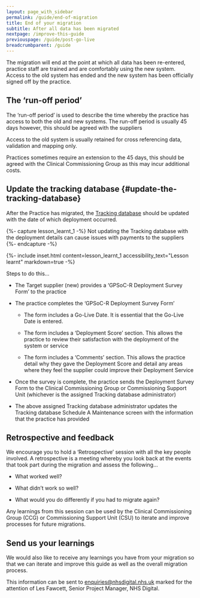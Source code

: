 ```yaml
---
layout: page_with_sidebar
permalink: /guide/end-of-migration
title: End of your migration
subtitle: After all data has been migrated
nextpage: /improve-this-guide
previouspage: /guide/post-go-live
breadcrumbparent: /guide
---
```


The migration will end at the point at which all data has been re-entered, practice staff are trained and are comfortably using the new system. Access to the old system has ended and the new system has been officially signed off by the practice.

## The ‘run-off period’

The ‘run-off period’ is used to describe the time whereby the practice has access to both the old and new systems. The run-off period is usually 45 days however, this should be agreed with the suppliers 

Access to the old system is usually retained for cross referencing data, validation and mapping only.  

Practices sometimes require an extension to the 45 days, this should be agreed with the Clinical Commissioning Group as this may incur additional costs.



## Update the tracking database {#update-the-tracking-database}

After the Practice has migrated, the [Tracking database](https://digital.nhs.uk/services/tracking-database) should be updated with the date of which deployment occurred. 

{%- capture lesson_learnt_1 -%}
Not updating the Tracking database with the deployment details can cause issues with payments to the suppliers
{%- endcapture -%}

{%- include inset.html content=lesson_learnt_1 accessibility_text="Lesson learnt" markdown=true -%}

Steps to do this…

* The Target supplier (new) provides a ‘GPSoC-R Deployment Survey Form’ to the practice

* The practice completes the ‘GPSoC-R Deployment Survey Form’

  - The form includes a Go-Live Date. It is essential that the Go-Live Date is entered.

  - The form includes a ‘Deployment Score’ section. This allows the practice to review their satisfaction with the deployment of the system or service

  - The form includes a ‘Comments’ section. This allows the practice detail why they gave the Deployment Score and detail any areas where they feel the supplier could improve their Deployment Service

* Once the survey is complete, the practice sends the Deployment Survey Form to the Clinical Commissioning Group or Commissioning Support Unit (whichever is the assigned Tracking database administrator)

* The above assigned Tracking database administrator updates the Tracking database Schedule A Maintenance screen with the information that the practice has provided



## Retrospective and feedback

We encourage you to hold a ‘Retrospective’ session with all the key people involved. A retrospective is a meeting whereby you look back at the events that took part during the migration and assess the following…

* What worked well?


* What didn’t work so well?


* What would you do differently if you had to migrate again?

Any learnings from this session can be used by the Clinical Commissioning Group (CCG) or Commissioning Support Unit (CSU) to iterate and improve processes for future migrations.


## Send us your learnings

We would also like to receive any learnings you have from your migration so that we can iterate and improve this guide as well as the overall migration process.

This information can be sent to enquiries@nhsdigital.nhs.uk marked for the attention of Les Fawcett, Senior Project Manager, NHS Digital.